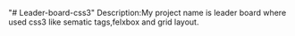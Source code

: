 "# Leader-board-css3" 
Description:My project name is leader board where used css3 like sematic tags,felxbox and grid layout.